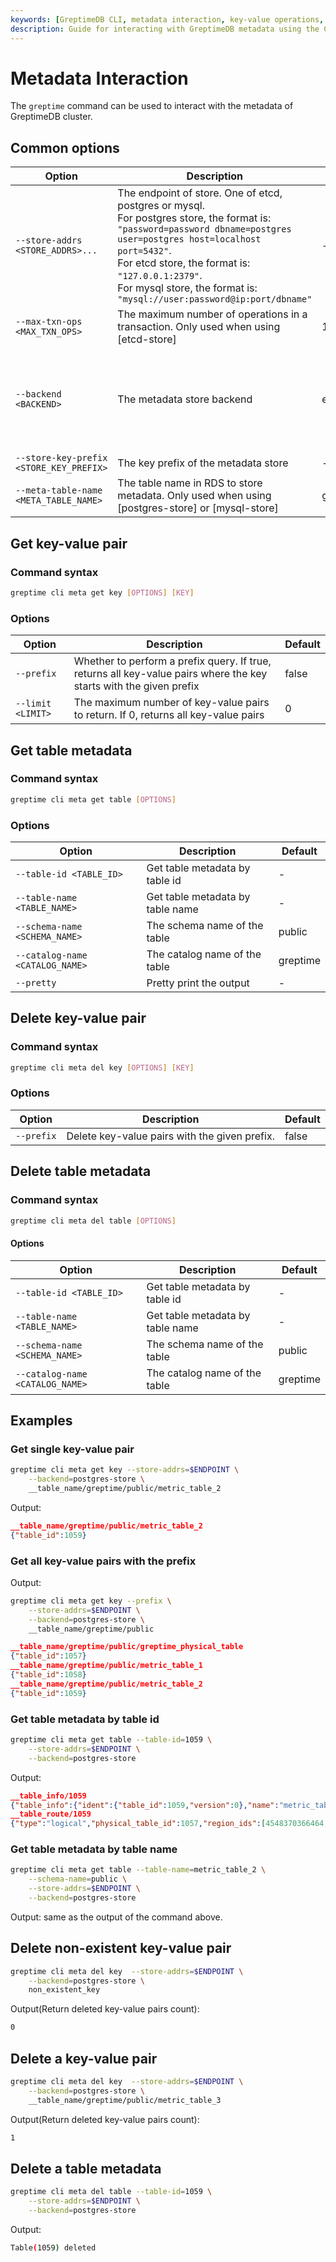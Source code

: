 ```yaml
---
keywords: [GreptimeDB CLI, metadata interaction, key-value operations, table metadata, store backends]
description: Guide for interacting with GreptimeDB metadata using the CLI, including key-value, table metadata retrieval, and deletion.
---
```


# Metadata Interaction

The `greptime` command can be used to interact with the metadata of GreptimeDB cluster.


## Common options

| Option                                  | Description                                                                                                                                                                                                                                                                                                         | Default         | Values                                                |
| --------------------------------------- | ------------------------------------------------------------------------------------------------------------------------------------------------------------------------------------------------------------------------------------------------------------------------------------------------------------------- | --------------- | ----------------------------------------------------- |
| `--store-addrs <STORE_ADDRS>...`        | The endpoint of store. One of etcd, postgres or mysql. <br/>For postgres store, the format is: `"password=password dbname=postgres user=postgres host=localhost port=5432"`.  <br/>For etcd store, the format is: `"127.0.0.1:2379"`. <br/>For mysql store, the format is: `"mysql://user:password@ip:port/dbname"` | -               | -                                                     |
| `--max-txn-ops <MAX_TXN_OPS>`           | The maximum number of operations in a transaction. Only used when using [etcd-store]                                                                                                                                                                                                                                | 128             | -                                                     |
| `--backend <BACKEND>`                   | The metadata store backend                                                                                                                                                                                                                                                                                          | etcd-store      | etcd-store, memory-store, postgres-store, mysql-store |
| `--store-key-prefix <STORE_KEY_PREFIX>` | The key prefix of the metadata store                                                                                                                                                                                                                                                                                | -               | -                                                     |
| `--meta-table-name <META_TABLE_NAME>`   | The table name in RDS to store metadata. Only used when using [postgres-store] or [mysql-store]                                                                                                                                                                                                                     | greptime_metakv | -                                                     |



## Get key-value pair

### Command syntax

```bash
greptime cli meta get key [OPTIONS] [KEY]
```

### Options

| Option            | Description                                                                                                        | Default |
| ----------------- | ------------------------------------------------------------------------------------------------------------------ | ------- |
| `--prefix`        | Whether to perform a prefix query. If true, returns all key-value pairs where the key starts with the given prefix | false   |
| `--limit <LIMIT>` | The maximum number of key-value pairs to return. If 0, returns all key-value pairs                                 | 0       |

## Get table metadata

### Command syntax
```bash
greptime cli meta get table [OPTIONS]
```

### Options

| Option                          | Description                      | Default  |
| ------------------------------- | -------------------------------- | -------- |
| `--table-id <TABLE_ID>`         | Get table metadata by table id   | -        |
| `--table-name <TABLE_NAME>`     | Get table metadata by table name | -        |
| `--schema-name <SCHEMA_NAME>`   | The schema name of the table     | public   |
| `--catalog-name <CATALOG_NAME>` | The catalog name of the table    | greptime |
| `--pretty`                      | Pretty print the output          | -        |


## Delete key-value pair

### Command syntax

```bash
greptime cli meta del key [OPTIONS] [KEY]
```

### Options


| Option     | Description                                   | Default |
| ---------- | --------------------------------------------- | ------- |
| `--prefix` | Delete key-value pairs with the given prefix. | false   |


## Delete table metadata

### Command syntax

```bash
greptime cli meta del table [OPTIONS]
```

#### Options

| Option                          | Description                      | Default  |
| ------------------------------- | -------------------------------- | -------- |
| `--table-id <TABLE_ID>`         | Get table metadata by table id   | -        |
| `--table-name <TABLE_NAME>`     | Get table metadata by table name | -        |
| `--schema-name <SCHEMA_NAME>`   | The schema name of the table     | public   |
| `--catalog-name <CATALOG_NAME>` | The catalog name of the table    | greptime |


## Examples

### Get single key-value pair

```bash
greptime cli meta get key --store-addrs=$ENDPOINT \
    --backend=postgres-store \
    __table_name/greptime/public/metric_table_2
```

Output: 

```json
__table_name/greptime/public/metric_table_2
{"table_id":1059}
```

### Get all key-value pairs with the prefix

Output:
```bash
greptime cli meta get key --prefix \
    --store-addrs=$ENDPOINT \
    --backend=postgres-store \
    __table_name/greptime/public
```

```json
__table_name/greptime/public/greptime_physical_table
{"table_id":1057}
__table_name/greptime/public/metric_table_1
{"table_id":1058}
__table_name/greptime/public/metric_table_2
{"table_id":1059}
```

### Get table metadata by table id

```bash
greptime cli meta get table --table-id=1059 \
    --store-addrs=$ENDPOINT \
    --backend=postgres-store
```

Output: 

```json
__table_info/1059
{"table_info":{"ident":{"table_id":1059,"version":0},"name":"metric_table_2","desc":null,"catalog_name":"greptime","schema_name":"public","meta":{"schema":{"column_schemas":[{"name":"app","data_type":{"String":null},"is_nullable":true,"is_time_index":false,"default_constraint":null,"metadata":{}},{"name":"env","data_type":{"String":null},"is_nullable":true,"is_time_index":false,"default_constraint":null,"metadata":{}},{"name":"greptime_timestamp","data_type":{"Timestamp":{"Millisecond":null}},"is_nullable":false,"is_time_index":true,"default_constraint":null,"metadata":{"greptime:time_index":"true"}},{"name":"greptime_value","data_type":{"Float64":{}},"is_nullable":true,"is_time_index":false,"default_constraint":null,"metadata":{}},{"name":"host","data_type":{"String":null},"is_nullable":true,"is_time_index":false,"default_constraint":null,"metadata":{}},{"name":"instance","data_type":{"String":null},"is_nullable":true,"is_time_index":false,"default_constraint":null,"metadata":{}},{"name":"job","data_type":{"String":null},"is_nullable":true,"is_time_index":false,"default_constraint":null,"metadata":{}},{"name":"namespace","data_type":{"String":null},"is_nullable":true,"is_time_index":false,"default_constraint":null,"metadata":{}}],"timestamp_index":2,"version":0},"primary_key_indices":[0,1,4,5,6,7],"value_indices":[3],"engine":"metric","next_column_id":8,"region_numbers":[0,1,2,3,4,5,6,7,8,9],"options":{"write_buffer_size":null,"ttl":null,"skip_wal":false,"extra_options":{"on_physical_table":"greptime_physical_table"}},"created_on":"2025-06-17T14:53:14.639207075Z","partition_key_indices":[]},"table_type":"Base"},"version":0}
__table_route/1059
{"type":"logical","physical_table_id":1057,"region_ids":[4548370366464,4548370366465,4548370366466,4548370366467,4548370366468,4548370366469,4548370366470,4548370366471,4548370366472,4548370366473]}
```

### Get table metadata by table name

```bash
greptime cli meta get table --table-name=metric_table_2 \
    --schema-name=public \
    --store-addrs=$ENDPOINT \
    --backend=postgres-store
```

Output: same as the output of the command above.

## Delete non-existent key-value pair

```bash
greptime cli meta del key  --store-addrs=$ENDPOINT \
    --backend=postgres-store \
    non_existent_key
```

Output(Return deleted key-value pairs count):
```bash
0
```

## Delete a key-value pair

```bash
greptime cli meta del key  --store-addrs=$ENDPOINT \
    --backend=postgres-store \
    __table_name/greptime/public/metric_table_3
```

Output(Return deleted key-value pairs count):
```bash
1
```

## Delete a table metadata

```bash
greptime cli meta del table --table-id=1059 \
    --store-addrs=$ENDPOINT \
    --backend=postgres-store
```

Output:
```bash
Table(1059) deleted
```
